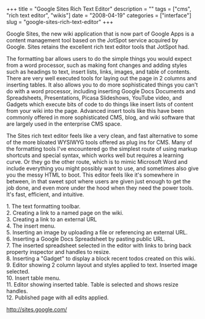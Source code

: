 +++
title = "Google Sites Rich Text Editor"
description = ""
tags = ["cms", "rich text editor", "wikis"]
date = "2008-04-19"
categories = ["interface"]
slug = "google-sites-rich-text-editor"
+++


<p>Google Sites, the new wiki application that is now part of Google Apps is a content management tool based on the JotSpot service acquired by Google. Sites retains the excellent rich text editor tools that JotSpot had. </p>
<p>The formatting bar allows users to do the simple things you would expect from a word processor, such as making font changes and adding styles such as headings to text, insert lists, links, images, and table of contents. There are very well executed tools for laying out the page in 2 columns and inserting tables. It also allows you to do more sophisticated things you can't do with a word processor, including inserting Google Docs Documents and Spreadsheets, Presentations, Picasa Slideshows, YouTube video, and Gadgets which execute bits of code to do things like insert lists of content from your wiki into the page. Advanced insert tools like this have been commonly offered in more sophisticated CMS, blog, and wiki software that are largely used in the enterprise CMS space. </p>
<p>The Sites rich text editor feels like a very clean, and fast alternative to some of the more bloated WYSIWYG tools offered as plug ins for CMS. Many of the formatting tools I've encountered go the simplest route of using markup shortcuts and special syntax, which works well but requires a learning curve. Or they go the other route, which is to mimic Microsoft Word and include everything you might possibly want to use, and sometimes also give you the messy HTML to boot. This editor feels like it's somewhere in between, in that sweet spot where users are given just enough to get the job done, and even more under the hood when they need the power tools. It's fast, efficient, and intuitive.</p>
<div id="screens-full" class="clear"><div class="caption">1. The text formatting toolbar.</div><div class="fullimg clear"><a href="//konigi.com/media/interface/googlesites-editor-1.png" class="group" rel="group" title="1. The text formatting toolbar."><img src="//konigi.com/media/interface/googlesites-editor-1.png" alt="" class="img-responsive"></a></div></div><div id="screens-full" class="clear"><div class="caption">2. Creating a link to a named page on the wiki.</div><div class="fullimg clear"><a href="//konigi.com/media/interface/googlesites-editor-2.png" class="group" rel="group" title="2. Creating a link to a named page on the wiki."><img src="//konigi.com/media/interface/googlesites-editor-2.png" alt="" class="img-responsive"></a></div></div><div id="screens-full" class="clear"><div class="caption">3. Creating a link to an external URL</div><div class="fullimg clear"><a href="//konigi.com/media/interface/googlesites-editor-3.png" class="group" rel="group" title="3. Creating a link to an external URL"><img src="//konigi.com/media/interface/googlesites-editor-3.png" alt="" class="img-responsive"></a></div></div><div id="screens-full" class="clear"><div class="caption">4. The insert menu.</div><div class="fullimg clear"><a href="//konigi.com/media/interface/googlesites-editor-4.png" class="group" rel="group" title="4. The insert menu."><img src="//konigi.com/media/interface/googlesites-editor-4.png" alt="" class="img-responsive"></a></div></div><div id="screens-full" class="clear"><div class="caption">5. Inserting an image by uploading a file or referencing an external URL.</div><div class="fullimg clear"><a href="//konigi.com/media/interface/googlesites-editor-5.png" class="group" rel="group" title="5. Inserting an image by uploading a file or referencing an external URL."><img src="//konigi.com/media/interface/googlesites-editor-5.png" alt="" class="img-responsive"></a></div></div><div id="screens-full" class="clear"><div class="caption">6. Inserting a Google Docs Spreadsheet by pasting public URL.</div><div class="fullimg clear"><a href="//konigi.com/media/interface/googlesites-editor-6.png" class="group" rel="group" title="6. Inserting a Google Docs Spreadsheet by pasting public URL."><img src="//konigi.com/media/interface/googlesites-editor-6.png" alt="" class="img-responsive"></a></div></div><div id="screens-full" class="clear"><div class="caption">7. The inserted spreadsheet selected in the editor with links to bring back property inspector and handles to resize.</div><div class="fullimg clear"><a href="//konigi.com/media/interface/googlesites-editor-7.png" class="group" rel="group" title="7. The inserted spreadsheet selected in the editor with links to bring back property inspector and h..."><img src="//konigi.com/media/interface/googlesites-editor-7.png" alt="" class="img-responsive"></a></div></div><div id="screens-full" class="clear"><div class="caption">8. Inserting a &quot;Gadget&quot; to display a block recent todos created on this wiki.</div><div class="fullimg clear"><a href="//konigi.com/media/interface/googlesites-editor-8.png" class="group" rel="group" title="8. Inserting a &quot;Gadget&quot; to display a block recent todos created on this wiki."><img src="//konigi.com/media/interface/googlesites-editor-8.png" alt="" class="img-responsive"></a></div></div><div id="screens-full" class="clear"><div class="caption">9. Editor showing 2 column layout and styles applied to text. Inserted image selected.</div><div class="fullimg clear"><a href="//konigi.com/media/interface/googlesites-editor-9.png" class="group" rel="group" title="9. Editor showing 2 column layout and styles applied to text. Inserted image selected."><img src="//konigi.com/media/interface/googlesites-editor-9.png" alt="" class="img-responsive"></a></div></div><div id="screens-full" class="clear"><div class="caption">10. Insert table menu.</div><div class="fullimg clear"><a href="//konigi.com/media/interface/googlesites-editor-10.png" class="group" rel="group" title="10. Insert table menu."><img src="//konigi.com/media/interface/googlesites-editor-10.png" alt="" class="img-responsive"></a></div></div><div id="screens-full" class="clear"><div class="caption">11. Editor showing inserted table. Table is selected and shows resize handles.</div><div class="fullimg clear"><a href="//konigi.com/media/interface/googlesites-editor-11.png" class="group" rel="group" title="11. Editor showing inserted table. Table is selected and shows resize handles."><img src="//konigi.com/media/interface/googlesites-editor-11.png" alt="" class="img-responsive"></a></div></div><div id="screens-full" class="clear"><div class="caption">12. Published page with all edits applied.</div><div class="fullimg clear"><a href="//konigi.com/media/interface/googlesites-editor-12.png" class="group" rel="group" title="12. Published page with all edits applied."><img src="//konigi.com/media/interface/googlesites-editor-12.png" alt="" class="img-responsive"></a></div></div>        
<p><a href="http://sites.google.com/">http://sites.google.com/</a></p>

